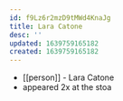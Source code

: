 ```yaml
---
id: f9Lz6r2mzD9tMWd4KnaJg
title: Lara Catone
desc: ''
updated: 1639759165182
created: 1639759165182
---
```



- [[person]] - Lara Catone
- appeared 2x at the stoa
